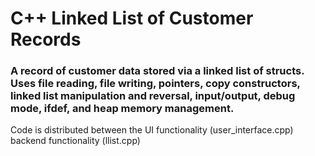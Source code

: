 # C++ Linked List of Customer Records

### A record of customer data stored via a linked list of structs. Uses file reading, file writing, pointers, copy constructors, linked list manipulation and reversal, input/output, debug mode, ifdef, and heap memory management. 

Code is distributed between the UI functionality (user_interface.cpp) backend functionality (llist.cpp)
